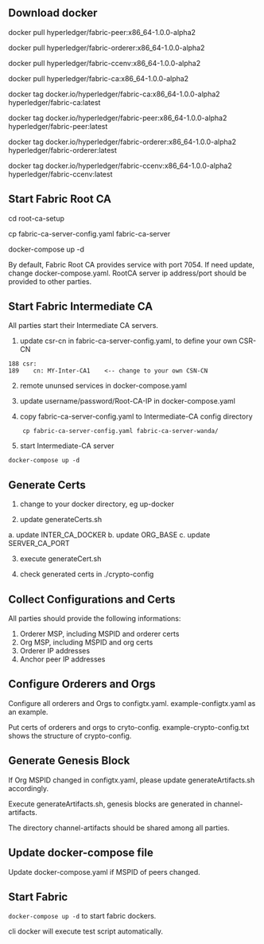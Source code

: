 ## Download docker

docker pull hyperledger/fabric-peer:x86_64-1.0.0-alpha2

docker pull hyperledger/fabric-orderer:x86_64-1.0.0-alpha2

docker pull hyperledger/fabric-ccenv:x86_64-1.0.0-alpha2

docker pull hyperledger/fabric-ca:x86_64-1.0.0-alpha2

docker tag docker.io/hyperledger/fabric-ca:x86_64-1.0.0-alpha2 hyperledger/fabric-ca:latest

docker tag docker.io/hyperledger/fabric-peer:x86_64-1.0.0-alpha2 hyperledger/fabric-peer:latest

docker tag docker.io/hyperledger/fabric-orderer:x86_64-1.0.0-alpha2 hyperledger/fabric-orderer:latest

docker tag docker.io/hyperledger/fabric-ccenv:x86_64-1.0.0-alpha2 hyperledger/fabric-ccenv:latest

## Start Fabric Root CA

cd root-ca-setup

cp fabric-ca-server-config.yaml fabric-ca-server

docker-compose up -d

By default, Fabric Root CA provides service with port 7054.  If need update, change docker-compose.yaml.
RootCA server ip address/port should be provided to other parties.


## Start Fabric Intermediate CA

All parties start their Intermediate CA servers.

1. update csr-cn in fabric-ca-server-config.yaml, to define your own CSR-CN

```
188 csr:
189    cn: MY-Inter-CA1    <-- change to your own CSN-CN
```

2. remote ununsed services in docker-compose.yaml

3. update username/password/Root-CA-IP in docker-compose.yaml

4. copy fabric-ca-server-config.yaml to Intermediate-CA config directory

```
    cp fabric-ca-server-config.yaml fabric-ca-server-wanda/
```

5. start Intermediate-CA server

```
docker-compose up -d
```

## Generate Certs

1. change to your docker directory, eg up-docker

2. update generateCerts.sh

>
a. update INTER_CA_DOCKER
b. update ORG_BASE
c. update SERVER_CA_PORT

3. execute generateCert.sh

4. check generated certs in ./crypto-config

## Collect Configurations and Certs

All parties should provide the following informations:

>
1. Orderer MSP, including MSPID and orderer certs
2. Org MSP, including MSPID and org certs
3. Orderer IP addresses
4. Anchor peer IP addresses


## Configure Orderers and Orgs

Configure all orderers and Orgs to configtx.yaml. example-configtx.yaml as an example.

Put certs of orderers and orgs to cryto-config. example-crypto-config.txt shows the structure of crypto-config.


## Generate Genesis Block

If Org MSPID changed in configtx.yaml, please update generateArtifacts.sh accordingly.

Execute generateArtifacts.sh, genesis blocks are generated in channel-artifacts.

The directory channel-artifacts should be shared among all parties.

## Update docker-compose file

Update docker-compose.yaml if MSPID of peers changed.

## Start Fabric

`docker-compose up -d` to start fabric dockers.

cli docker will execute test script automatically.

